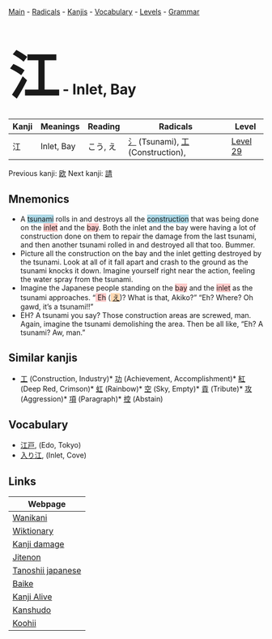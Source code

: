 <style> bigfont {font-size: 100px}</style>
[Main](../index.md) -
[Radicals](../radicals.md) -
[Kanjis](../kanjis.md) -
[Vocabulary](../vocabulary.md) -
[Levels](../levels.md) -
[Grammar](../grammar.md)
# <bigfont> 江</bigfont> - Inlet, Bay 

| Kanji | Meanings | Reading | Radicals | Level |
| --- | --- | --- | --- | --- |
| 江 | Inlet, Bay | こう, え | [氵](../radicals/氵.md) (Tsunami), [工](../radicals/工.md) (Construction),  | [Level 29](../levels/wk_level29.md) |

Previous kanji: [欧](欧.md) Next kanji: [請](請.md) 

## Mnemonics
 * A <span style="background-color:#ADD8E6"> tsunami</span> rolls in and destroys all the <span style="background-color:#ADD8E6"> construction</span> that was being done on the <span style="background-color:#ffcccb"> inlet</span> and the <span style="background-color:#ffcccb"> bay</span>. Both the inlet and the bay were having a lot of construction done on them to repair the damage from the last tsunami, and then another tsunami rolled in and destroyed all that too. Bummer.
* Picture all the construction on the bay and the inlet getting destroyed by the tsunami. Look at all of it fall apart and crash to the ground as the tsunami knocks it down. Imagine yourself right near the action, feeling the water spray from the tsunami.
* Imagine the Japanese people standing on the <span style="background-color:#ffcccb"> bay</span> and the <span style="background-color:#ffcccb"> inlet</span> as the tsunami approaches. “<span style="background-color:#ffcccb"> Eh</span> (<span style="background-color:#fed8b1"> [え](https://jisho.org/search/え)</span>)? What is that, Akiko?” “Eh? Where? Oh gawd, it’s a tsunami!!”
* EH? A tsunami you say? Those construction areas are screwed, man. Again, imagine the tsunami demolishing the area. Then be all like, “Eh? A tsunami? Aw, man.”


## Similar kanjis
 * [工](工.md) (Construction, Industry)* [功](功.md) (Achievement, Accomplishment)* [紅](紅.md) (Deep Red, Crimson)* [虹](虹.md) (Rainbow)* [空](空.md) (Sky, Empty)* [貢](貢.md) (Tribute)* [攻](攻.md) (Aggression)* [項](項.md) (Paragraph)* [控](控.md) (Abstain)


## Vocabulary
 * [江戸](../vocabulary/江.md), (Edo, Tokyo)
* [入り江](../vocabulary/江.md), (Inlet, Cove)



## Links 

| Webpage |
| --- |
| [Wanikani          ](https://www.wanikani.com/kanji/江) |
| [Wiktionary        ](https://en.wiktionary.org/wiki/江) |
| [Kanji damage      ](http://www.kanjidamage.com/kanji/search?utf8=✓&q=江) |
| [Jitenon           ](https://jitenon.com/kanji/江) |
| [Tanoshii japanese ](https://www.tanoshiijapanese.com/dictionary/kanji.cfm?k=江) |
| [Baike             ](https://baike.baidu.com/item/江) |
| [Kanji Alive       ](https://app.kanjialive.com/江) |
| [Kanshudo          ](https://www.kanshudo.com/searchmn?q=江) |
| [Koohii            ](https://kanji.koohii.com/study/kanji/江) |
